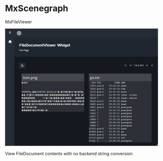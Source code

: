 # MxScenegraph
MxFileViewer

![Image](https://raw.githubusercontent.com/skullquake/mxfileviewer/master/res/a.png)

View FileDocument contents with no backend string conversion
